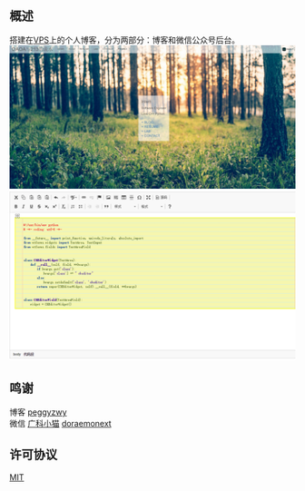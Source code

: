 ## 概述   
搭建在[VPS](https://www.digitalocean.com/?refcode=ac2fc898c812)上的个人博客，分为两部分：博客和微信公众号后台。
![image](github_show/welcome.jpg)
![image](github_show/ckeditor.png) 

## 鸣谢  
博客 [peggyzwy](https://github.com/PeggyZWY/blog-with-flask)  
微信 [广科小猫](https://github.com/paicha/gxgk-wechat-server)
[doraemonext](https://github.com/doraemonext/wechat-python-sdk)  

## 许可协议
[MIT](LICENSE)